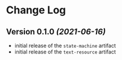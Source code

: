 Change Log
==========

Version 0.1.0 *(2021-06-16)*
----------------------------

- initial release of the `state-machine` artifact
- initial release of the `text-resource` artifact
